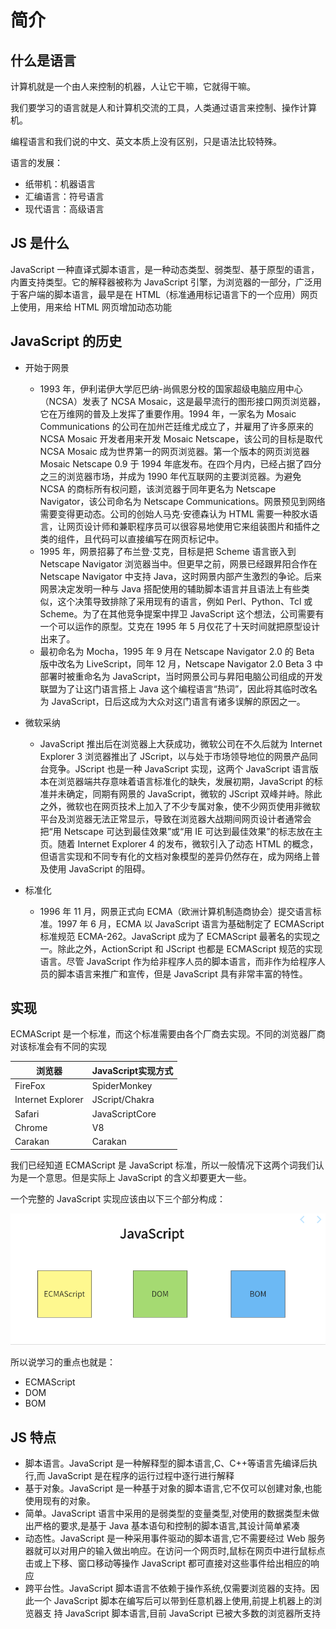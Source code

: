 # 简介

## 什么是语言

计算机就是一个由人来控制的机器，人让它干嘛，它就得干嘛。

我们要学习的语言就是人和计算机交流的工具，人类通过语言来控制、操作计算机。

编程语言和我们说的中文、英文本质上没有区别，只是语法比较特殊。

语言的发展：

- 纸带机：机器语言
- 汇编语言：符号语言
- 现代语言：高级语言

## JS 是什么

JavaScript 一种直译式脚本语言，是一种动态类型、弱类型、基于原型的语言，内置支持类型。它的解释器被称为 JavaScript 引擎，为浏览器的一部分，广泛用于客户端的脚本语言，最早是在 HTML（标准通用标记语言下的一个应用）网页上使用，用来给 HTML 网页增加动态功能

## JavaScript 的历史

- 开始于网景

  - 1993 年，伊利诺伊大学厄巴纳-尚佩恩分校的国家超级电脑应用中心（NCSA）发表了 NCSA Mosaic，这是最早流行的图形接口网页浏览器，它在万维网的普及上发挥了重要作用。1994 年，一家名为 Mosaic Communications 的公司在加州芒廷维尤成立了，并雇用了许多原来的 NCSA Mosaic 开发者用来开发 Mosaic Netscape，该公司的目标是取代 NCSA Mosaic 成为世界第一的网页浏览器。第一个版本的网页浏览器 Mosaic Netscape 0.9 于 1994 年底发布。在四个月内，已经占据了四分之三的浏览器市场，并成为 1990 年代互联网的主要浏览器。为避免 NCSA 的商标所有权问题，该浏览器于同年更名为 Netscape Navigator，该公司命名为 Netscape Communications。网景预见到网络需要变得更动态。公司的创始人马克·安德森认为 HTML 需要一种胶水语言，让网页设计师和兼职程序员可以很容易地使用它来组装图片和插件之类的组件，且代码可以直接编写在网页标记中。
  - 1995 年，网景招募了布兰登·艾克，目标是把 Scheme 语言嵌入到 Netscape Navigator 浏览器当中。但更早之前，网景已经跟昇阳合作在 Netscape Navigator 中支持 Java，这时网景内部产生激烈的争论。后来网景决定发明一种与 Java 搭配使用的辅助脚本语言并且语法上有些类似，这个决策导致排除了采用现有的语言，例如 Perl、Python、Tcl 或 Scheme。为了在其他竞争提案中捍卫 JavaScript 这个想法，公司需要有一个可以运作的原型。艾克在 1995 年 5 月仅花了十天时间就把原型设计出来了。
  - 最初命名为 Mocha，1995 年 9 月在 Netscape Navigator 2.0 的 Beta 版中改名为 LiveScript，同年 12 月，Netscape Navigator 2.0 Beta 3 中部署时被重命名为 JavaScript，当时网景公司与昇阳电脑公司组成的开发联盟为了让这门语言搭上 Java 这个编程语言“热词”，因此将其临时改名为 JavaScript，日后这成为大众对这门语言有诸多误解的原因之一。

- 微软采纳

  - JavaScript 推出后在浏览器上大获成功，微软公司在不久后就为 Internet Explorer 3 浏览器推出了 JScript，以与处于市场领导地位的网景产品同台竞争。JScript 也是一种 JavaScript 实现，这两个 JavaScript 语言版本在浏览器端共存意味着语言标准化的缺失，发展初期，JavaScript 的标准并未确定，同期有网景的 JavaScript，微软的 JScript 双峰并峙。除此之外，微软也在网页技术上加入了不少专属对象，使不少网页使用非微软平台及浏览器无法正常显示，导致在浏览器大战期间网页设计者通常会把“用 Netscape 可达到最佳效果”或“用 IE 可达到最佳效果”的标志放在主页。随着 Internet Explorer 4 的发布，微软引入了动态 HTML 的概念，但语言实现和不同专有化的文档对象模型的差异仍然存在，成为网络上普及使用 JavaScript 的阻碍。

- 标准化
  - 1996 年 11 月，网景正式向 ECMA（欧洲计算机制造商协会）提交语言标准。1997 年 6 月，ECMA 以 JavaScript 语言为基础制定了 ECMAScript 标准规范 ECMA-262。JavaScript 成为了 ECMAScript 最著名的实现之一。除此之外，ActionScript 和 JScript 也都是 ECMAScript 规范的实现语言。尽管 JavaScript 作为给非程序人员的脚本语言，而非作为给程序人员的脚本语言来推广和宣传，但是 JavaScript 具有非常丰富的特性。

## 实现

ECMAScript 是一个标准，而这个标准需要由各个厂商去实现。不同的浏览器厂商对该标准会有不同的实现

| 浏览器            | **JavaScript**实现方式 |
| ----------------- | ---------------------- |
| FireFox           | SpiderMonkey           |
| Internet Explorer | JScript/Chakra         |
| Safari            | JavaScriptCore         |
| Chrome            | V8                     |
| Carakan           | Carakan                |

我们已经知道 ECMAScript 是 JavaScript 标准，所以一般情况下这两个词我们认为是一个意思。但是实际上 JavaScript 的含义却要更大一些。

一个完整的 JavaScript 实现应该由以下三个部分构成：

![JavaScript实现](./images/01.png)

所以说学习的重点也就是：

- ECMAScript
- DOM
- BOM

## JS 特点

- 脚本语言。JavaScript 是一种解释型的脚本语言,C、C++等语言先编译后执行,而 JavaScript 是在程序的运行过程中逐行进行解释
- 基于对象。JavaScript 是一种基于对象的脚本语言,它不仅可以创建对象,也能使用现有的对象。
- 简单。JavaScript 语言中采用的是弱类型的变量类型,对使用的数据类型未做出严格的要求,是基于 Java 基本语句和控制的脚本语言,其设计简单紧凑
- 动态性。JavaScript 是一种采用事件驱动的脚本语言,它不需要经过 Web 服务器就可以对用户的输入做出响应。在访问一个网页时,鼠标在网页中进行鼠标点击或上下移、窗口移动等操作 JavaScript 都可直接对这些事件给出相应的响应
- 跨平台性。JavaScript 脚本语言不依赖于操作系统,仅需要浏览器的支持。因此一个 JavaScript 脚本在编写后可以带到任意机器上使用,前提上机器上的浏览器支 持 JavaScript 脚本语言,目前 JavaScript 已被大多数的浏览器所支持
